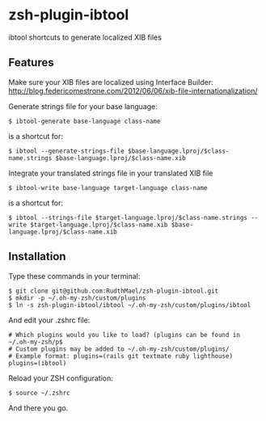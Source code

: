 zsh-plugin-ibtool
=================

ibtool shortcuts to generate localized XIB files

Features
-------------------------
Make sure your XIB files are localized using Interface Builder:
http://blog.federicomestrone.com/2012/06/06/xib-file-internationalization/


Generate strings file for your base language:

    $ ibtool-generate base-language class-name

is a shortcut for:
    
    $ ibtool --generate-strings-file $base-language.lproj/$class-name.strings $base-language.lproj/$class-name.xib

Integrate your translated strings file in your translated XIB file

    $ ibtool-write base-language target-language class-name

is a shortcut for:
    
    $ ibtool --strings-file $target-language.lproj/$class-name.strings --write $target-language.lproj/$class-name.xib $base-language.lproj/$class-name.xib


Installation
-------------------------
Type these commands in your terminal:

    $ git clone git@github.com:RudthMael/zsh-plugin-ibtool.git
    $ mkdir -p ~/.oh-my-zsh/custom/plugins
    $ ln -s zsh-plugin-ibtool/ibtool ~/.oh-my-zsh/custom/plugins/ibtool
    
And edit your .zshrc file:

    # Which plugins would you like to load? (plugins can be found in ~/.oh-my-zsh/p$
    # Custom plugins may be added to ~/.oh-my-zsh/custom/plugins/
    # Example format: plugins=(rails git textmate ruby lighthouse)
    plugins=(ibtool)
    
Reload your ZSH configuration:

    $ source ~/.zshrc
    
And there you go.

